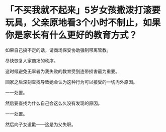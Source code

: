 # 「不买我就不起来」5岁女孩撒泼打滚要玩具，父亲原地看3个小时不制止，如果你是家长有什么更好的教育方式？

如果自己搞不定的话，请商场保安协助强制带离管教。

尽快恢复人家商场的秩序。

这时候避免无辜者为我失败的教育受到连带损害最为重要。

回家之后深刻查找导致她会认为这种行为可以接受的一切内外原因。

一一处置。

然后要查找为什么自己会这么久没有发现的原因。

一一处置。

然后向子女道歉——这是为父失职。



